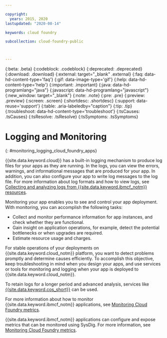 ```yaml
---

copyright:
  years: 2015, 2020
lastupdated: "2020-08-14"

keywords: cloud foundry

subcollection: cloud-foundry-public



---
```




{:beta: .beta}
{:codeblock: .codeblock}
{:deprecated: .deprecated}
{:download: .download}
{:external: target="_blank" .external}
{:faq: data-hd-content-type='faq'}
{:gif: data-image-type='gif'}
{:help: data-hd-content-type='help'}
{:important: .important}
{:java: data-hd-programlang="java"}
{:javascript: data-hd-programlang="javascript"}
{:new_window: target="_blank"}
{:note: .note}
{:pre: .pre}
{:preview: .preview}
{:screen: .screen}
{:shortdesc: .shortdesc}
{:support: data-reuse='support'}
{:table: .aria-labeledby="caption"}
{:tip: .tip}
{:troubleshoot: data-hd-content-type='troubleshoot'}
{:tsCauses: .tsCauses}
{:tsResolve: .tsResolve}
{:tsSymptoms: .tsSymptoms}

# Logging and Monitoring
{: #monitoring_logging_cloud_foundry_apps}

{{site.data.keyword.cloud}} has a built-in logging mechanism to produce log files for your apps as they are running. In the logs, you can view the errors, warnings, and informational messages that are produced for your app. In addition, you can also configure your app to write log messages to the log file. For more information about log formats and how to view logs, see [Collecting and analyzing logs from {{site.data.keyword.ibmcf_notm}} resources](/docs/Log-Analysis-with-LogDNA?topic=Log-Analysis-with-LogDNA-monitor_cfapp_logs).

Monitoring your app enables you to see and control your app deployment. With monitoring, you can accomplish the following tasks:

* Collect and monitor performance information for app instances, and check whether they are functional.
* Gain insight on application operations, for example, detect the potential bottlenecks or when upgrades are required.
* Estimate resource usage and charges.

For stable operations of your deployments on {{site.data.keyword.cloud_notm}} platform, you want to detect problems promptly and determine causes efficiently. To accomplish this objective, keep troubleshooting in mind when you design your apps, and use services or tools for monitoring and logging when your app is deployed to {{site.data.keyword.cloud_notm}}.

To retain logs for a longer period and advanced analysis, services like [{{site.data.keyword.cos_short}}](/docs/Log-Analysis-with-LogDNA?topic=Log-Analysis-with-LogDNA-archiving) can be used.

For more information about how to monitor {{site.data.keyword.ibmcf_notm}} applications, see [Monitoring Cloud Foundry metrics](/docs/Monitoring-with-Sysdig?topic=Monitoring-with-Sysdig-monitor-cf-sysdig).

{{site.data.keyword.ibmcf_notm}} applications can configure and expose metrics that can be monitored using SysDig. For more information, see [Monitoring Cloud Foundry metrics](/docs/Monitoring-with-Sysdig?topic=Monitoring-with-Sysdig-monitor-cf-sysdig).



